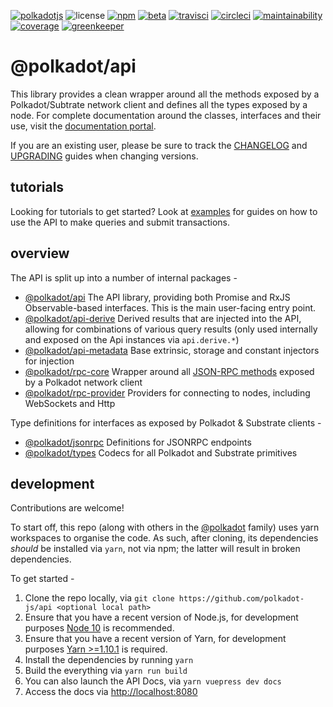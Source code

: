 [![polkadotjs](https://img.shields.io/badge/polkadot-js-orange?style=for-the-badge)](https://polkadot.js.org)
![license](https://img.shields.io/badge/License-Apache%202.0-blue?logo=apache&style=for-the-badge)
[![npm](https://img.shields.io/npm/v/@polkadot/api?logo=npm&style=for-the-badge)](https://www.npmjs.com/package/@polkadot/api)
[![beta](https://img.shields.io/npm/v/@polkadot/api/beta?label=beta&logo=npm&&style=for-the-badge)](https://www.npmjs.com/package/@polkadot/api)
[![travisci](https://img.shields.io/travis/com/polkadot-js/api?logo=travis&style=for-the-badge)](https://travis-ci.com/polkadot-js/api)
[![circleci](https://img.shields.io/circleci/build/github/polkadot-js/api/master?logo=circleci&style=for-the-badge)](https://circleci.com/gh/polkadot-js/api)
[![maintainability](https://img.shields.io/codeclimate/maintainability/polkadot-js/api?logo=code-climate&style=for-the-badge)](https://codeclimate.com/github/polkadot-js/api)
[![coverage](https://img.shields.io/codeclimate/coverage/polkadot-js/api?logo=code-climate&style=for-the-badge)](https://codeclimate.com/github/polkadot-js/api)
[![greenkeeper](https://img.shields.io/badge/greenkeeper-enabled-brightgreen?logo=greenkeeper&style=for-the-badge)](https://greenkeeper.io/)

# @polkadot/api

This library provides a clean wrapper around all the methods exposed by a Polkadot/Subtrate network client and defines all the types exposed by a node. For complete documentation around the classes, interfaces and their use, visit the [documentation portal](https://polkadot.js.org/api/).

If you are an existing user, please be sure to track the [CHANGELOG](CHANGELOG.md) and [UPGRADING](UPGRADING.md) guides when changing versions.

## tutorials

Looking for tutorials to get started? Look at [examples](https://polkadot.js.org/api/examples/promise/) for guides on how to use the API to make queries and submit transactions.

## overview

The API is split up into a number of internal packages -

- [@polkadot/api](packages/api/) The API library, providing both Promise and RxJS Observable-based interfaces. This is the main user-facing entry point.
- [@polkadot/api-derive](packages/api-derive/) Derived results that are injected into the API, allowing for combinations of various query results (only used internally and exposed on the Api instances via `api.derive.*`)
- [@polkadot/api-metadata](packages/api-metadata/) Base extrinsic, storage and constant injectors for injection
- [@polkadot/rpc-core](packages/rpc-core/) Wrapper around all [JSON-RPC methods](https://polkadot.js.org/api/METHODS_RPC.html) exposed by a Polkadot network client
- [@polkadot/rpc-provider](packages/rpc-provider/) Providers for connecting to nodes, including WebSockets and Http

Type definitions for interfaces as exposed by Polkadot & Substrate clients -

- [@polkadot/jsonrpc](packages/type-jsonrpc/) Definitions for JSONRPC endpoints
- [@polkadot/types](packages/types/) Codecs for all Polkadot and Substrate primitives

## development

Contributions are welcome!

To start off, this repo (along with others in the [@polkadot](https://github.com/polkadot-js/) family) uses yarn workspaces to organise the code. As such, after cloning, its dependencies _should_ be installed via `yarn`, not via npm; the latter will result in broken dependencies.

To get started -

1. Clone the repo locally, via `git clone https://github.com/polkadot-js/api <optional local path>`
2. Ensure that you have a recent version of Node.js, for development purposes [Node 10](https://nodejs.org/en/) is recommended.
3. Ensure that you have a recent version of Yarn, for development purposes [Yarn >=1.10.1](https://yarnpkg.com/docs/install) is required.
4. Install the dependencies by running `yarn`
5. Build the everything via `yarn run build`
6. You can also launch the API Docs, via `yarn vuepress dev docs`
7. Access the docs via [http://localhost:8080](http://localhost:8080)
